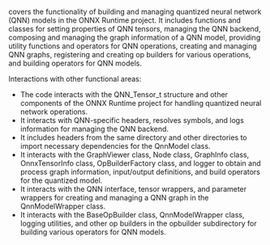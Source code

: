 covers the functionality of building and managing quantized neural network (QNN) models in the ONNX Runtime project. It includes functions and classes for setting properties of QNN tensors, managing the QNN backend, composing and managing the graph information of a QNN model, providing utility functions and operators for QNN operations, creating and managing QNN graphs, registering and creating op builders for various operations, and building operators for QNN models.

Interactions with other functional areas:
- The code interacts with the QNN_Tensor_t structure and other components of the ONNX Runtime project for handling quantized neural network operations.
- It interacts with QNN-specific headers, resolves symbols, and logs information for managing the QNN backend.
- It includes headers from the same directory and other directories to import necessary dependencies for the QnnModel class.
- It interacts with the GraphViewer class, Node class, GraphInfo class, OnnxTensorInfo class, OpBuilderFactory class, and logger to obtain and process graph information, input/output definitions, and build operators for the quantized model.
- It interacts with the QNN interface, tensor wrappers, and parameter wrappers for creating and managing a QNN graph in the QnnModelWrapper class.
- It interacts with the BaseOpBuilder class, QnnModelWrapper class, logging utilities, and other op builders in the opbuilder subdirectory for building various operators for QNN models.